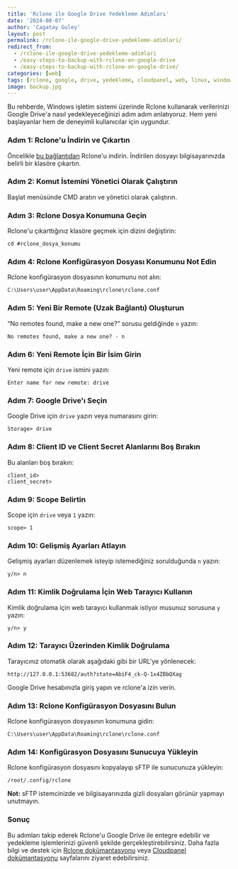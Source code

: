 ```yaml
---
title: 'Rclone ile Google Drive Yedekleme Adımları'
date: '2024-08-07'
author: 'Cagatay Guley'
layout: post
permalink: /rclone-ile-google-drive-yedekleme-adimlari/
redirect_from:
  - /rclone-ile-google-drive-yedekleme-adimlari
  - /easy-steps-to-backup-with-rclone-on-google-drive
  - /easy-steps-to-backup-with-rclone-on-google-drive/
categories: [web]
tags: [rclone, google, drive, yedekleme, cloudpanel, web, linux, windows, guvenlik]
image: backup.jpg
---
```


Bu rehberde, Windows işletim sistemi üzerinde Rclone kullanarak verilerinizi Google Drive'a nasıl yedekleyeceğinizi adım adım anlatıyoruz. Hem yeni başlayanlar hem de deneyimli kullanıcılar için uygundur.

### Adım 1: Rclone'u İndirin ve Çıkartın
Öncelikle [bu bağlantıdan](https://rclone.org/downloads/) Rclone'u indirin. İndirilen dosyayı bilgisayarınızda belirli bir klasöre çıkartın.

### Adım 2: Komut İstemini Yönetici Olarak Çalıştırın
Başlat menüsünde CMD aratın ve yönetici olarak çalıştırın.

### Adım 3: Rclone Dosya Konumuna Geçin
Rclone'u çıkarttığınız klasöre geçmek için dizini değiştirin:

```
cd #rclone_dosya_konumu
```

### Adım 4: Rclone Konfigürasyon Dosyası Konumunu Not Edin
Rclone konfigürasyon dosyasının konumunu not alın:

```
C:\Users\user\AppData\Roaming\rclone\rclone.conf
```

### Adım 5: Yeni Bir Remote (Uzak Bağlantı) Oluşturun
“No remotes found, make a new one?” sorusu geldiğinde `n` yazın:

```
No remotes found, make a new one? - n
```

### Adım 6: Yeni Remote İçin Bir İsim Girin
Yeni remote için `drive` ismini yazın:

```
Enter name for new remote: drive
```

### Adım 7: Google Drive'ı Seçin
Google Drive için `drive` yazın veya numarasını girin:

```
Storage> drive
```

### Adım 8: Client ID ve Client Secret Alanlarını Boş Bırakın
Bu alanları boş bırakın:

```
client_id>
client_secret>
```

### Adım 9: Scope Belirtin
Scope için `drive` veya `1` yazın:

```
scope> 1
```

### Adım 10: Gelişmiş Ayarları Atlayın
Gelişmiş ayarları düzenlemek isteyip istemediğiniz sorulduğunda `n` yazın:

```
y/n> n
```

### Adım 11: Kimlik Doğrulama İçin Web Tarayıcı Kullanın
Kimlik doğrulama için web tarayıcı kullanmak istiyor musunuz sorusuna `y` yazın:

```
y/n> y
```

### Adım 12: Tarayıcı Üzerinden Kimlik Doğrulama
Tarayıcınız otomatik olarak aşağıdaki gibi bir URL'ye yönlenecek:

```
http://127.0.0.1:53682/auth?state=AbiF4_ck-Q-1x4ZBbQXag
```

Google Drive hesabınızla giriş yapın ve rclone'a izin verin.

### Adım 13: Rclone Konfigürasyon Dosyasını Bulun
Rclone konfigürasyon dosyasının konumuna gidin:

```
C:\Users\user\AppData\Roaming\rclone\rclone.conf
```

### Adım 14: Konfigürasyon Dosyasını Sunucuya Yükleyin
Rclone konfigürasyon dosyasını kopyalayıp sFTP ile sunucunuza yükleyin:

```
/root/.config/rclone
```

**Not:** sFTP istemcinizde ve bilgisayarınızda gizli dosyaları görünür yapmayı unutmayın.

### Sonuç

Bu adımları takip ederek Rclone'u Google Drive ile entegre edebilir ve yedekleme işlemlerinizi güvenli şekilde gerçekleştirebilirsiniz. Daha fazla bilgi ve destek için [Rclone dokümantasyonu](https://rclone.org/install/) veya [Cloudpanel dokümantasyonu](https://www.cloudpanel.io/docs/v2/admin-area/backups/) sayfalarını ziyaret edebilirsiniz.
